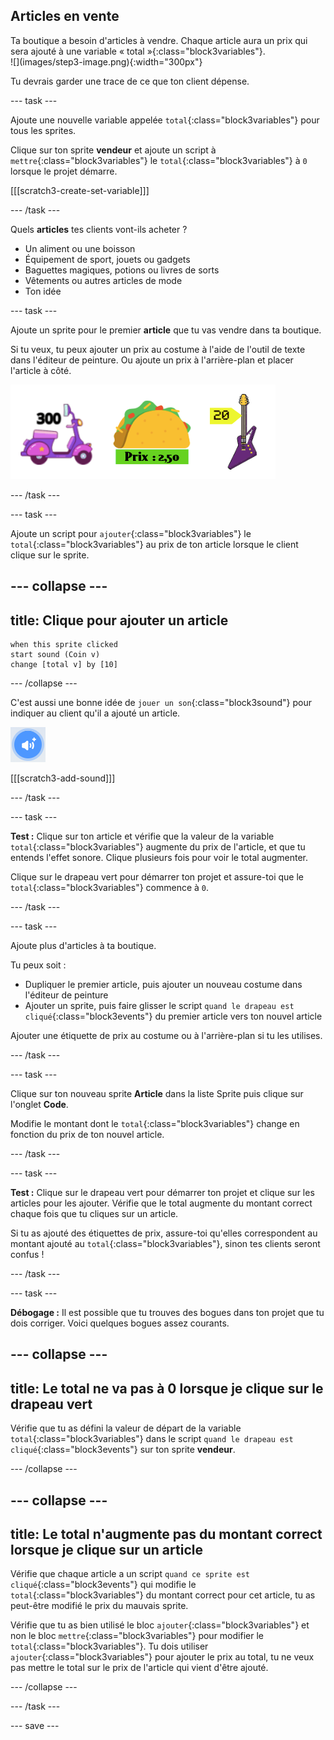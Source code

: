 ## Articles en vente

<div style="display: flex; flex-wrap: wrap">
<div style="flex-basis: 200px; flex-grow: 1; margin-right: 15px;">
Ta boutique a besoin d'articles à vendre. Chaque article aura un prix qui sera ajouté à une variable « total »{:class="block3variables"}.
</div>
<div>
![](images/step3-image.png){:width="300px"}
</div>
</div>

Tu devrais garder une trace de ce que ton client dépense.

--- task ---

Ajoute une nouvelle variable appelée `total`{:class="block3variables"} pour tous les sprites.

Clique sur ton sprite **vendeur** et ajoute un script à `mettre`{:class="block3variables"} le `total`{:class="block3variables"} à `0` lorsque le projet démarre.

[[[scratch3-create-set-variable]]]

--- /task ---

Quels **articles** tes clients vont-ils acheter ?
+ Un aliment ou une boisson
+ Équipement de sport, jouets ou gadgets
+ Baguettes magiques, potions ou livres de sorts
+ Vêtements ou autres articles de mode
+ Ton idée

--- task ---

Ajoute un sprite pour le premier **article** que tu vas vendre dans ta boutique.

Si tu veux, tu peux ajouter un prix au costume à l'aide de l'outil de texte dans l'éditeur de peinture. Ou ajoute un prix à l'arrière-plan et placer l'article à côté.

![Exemples d'articles avec des montants écrits à côté d'eux.](images/item-amounts.png)

--- /task ---

--- task ---

Ajoute un script pour `ajouter`{:class="block3variables"} le `total`{:class="block3variables"} au prix de ton article lorsque le client clique sur le sprite.

--- collapse ---
---
title: Clique pour ajouter un article
---

```blocks3
when this sprite clicked
start sound (Coin v)
change [total v] by [10]
```

--- /collapse ---

C'est aussi une bonne idée de `jouer un son`{:class="block3sound"} pour indiquer au client qu'il a ajouté un article.

![L'icône ajouter un son](images/add-sound.png)

[[[scratch3-add-sound]]]

--- /task ---

--- task ---

**Test :** Clique sur ton article et vérifie que la valeur de la variable `total`{:class="block3variables"} augmente du prix de l'article, et que tu entends l'effet sonore. Clique plusieurs fois pour voir le total augmenter.

Clique sur le drapeau vert pour démarrer ton projet et assure-toi que le `total`{:class="block3variables"} commence à `0`.

--- /task ---

--- task ---

Ajoute plus d'articles à ta boutique.

Tu peux soit :
+ Dupliquer le premier article, puis ajouter un nouveau costume dans l'éditeur de peinture
+ Ajouter un sprite, puis faire glisser le script `quand le drapeau est cliqué`{:class="block3events"} du premier article vers ton nouvel article

Ajouter une étiquette de prix au costume ou à l'arrière-plan si tu les utilises.

--- /task ---

--- task ---

Clique sur ton nouveau sprite **Article** dans la liste Sprite puis clique sur l'onglet **Code**.

Modifie le montant dont le `total`{:class="block3variables"} change en fonction du prix de ton nouvel article.

--- /task ---

--- task ---

**Test :** Clique sur le drapeau vert pour démarrer ton projet et clique sur les articles pour les ajouter. Vérifie que le total augmente du montant correct chaque fois que tu cliques sur un article.

Si tu as ajouté des étiquettes de prix, assure-toi qu'elles correspondent au montant ajouté au `total`{:class="block3variables"}, sinon tes clients seront confus !

--- /task ---

--- task ---

**Débogage :** Il est possible que tu trouves des bogues dans ton projet que tu dois corriger. Voici quelques bogues assez courants.

--- collapse ---
---
title: Le total ne va pas à 0 lorsque je clique sur le drapeau vert
---

Vérifie que tu as défini la valeur de départ de la variable `total`{:class="block3variables"} dans le script `quand le drapeau est cliqué`{:class="block3events"} sur ton sprite **vendeur**.

--- /collapse ---

--- collapse ---
---
title: Le total n'augmente pas du montant correct lorsque je clique sur un article
---

Vérifie que chaque article a un script `quand ce sprite est cliqué`{:class="block3events"} qui modifie le `total`{:class="block3variables"} du montant correct pour cet article, tu as peut-être modifié le prix du mauvais sprite.

Vérifie que tu as bien utilisé le bloc `ajouter`{:class="block3variables"} et non le bloc `mettre`{:class="block3variables"} pour modifier le `total`{:class="block3variables"}. Tu dois utiliser `ajouter`{:class="block3variables"} pour ajouter le prix au total, tu ne veux pas mettre le total sur le prix de l'article qui vient d'être ajouté.

--- /collapse ---

--- /task ---

--- save ---
